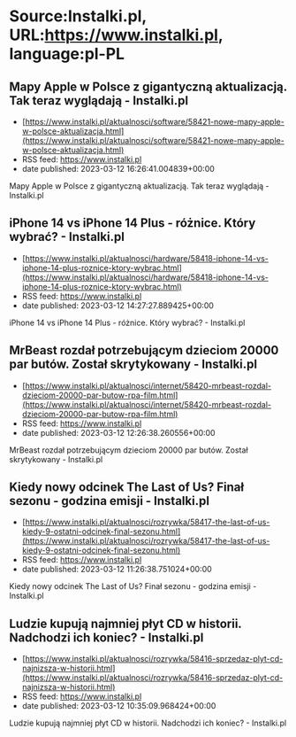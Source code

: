 # Source:Instalki.pl, URL:https://www.instalki.pl, language:pl-PL

## Mapy Apple w Polsce z gigantyczną aktualizacją. Tak teraz wyglądają - Instalki.pl
 - [https://www.instalki.pl/aktualnosci/software/58421-nowe-mapy-apple-w-polsce-aktualizacja.html](https://www.instalki.pl/aktualnosci/software/58421-nowe-mapy-apple-w-polsce-aktualizacja.html)
 - RSS feed: https://www.instalki.pl
 - date published: 2023-03-12 16:26:41.004839+00:00

Mapy Apple w Polsce z gigantyczną aktualizacją. Tak teraz wyglądają - Instalki.pl

## iPhone 14 vs iPhone 14 Plus - różnice. Który wybrać? - Instalki.pl
 - [https://www.instalki.pl/aktualnosci/hardware/58418-iphone-14-vs-iphone-14-plus-roznice-ktory-wybrac.html](https://www.instalki.pl/aktualnosci/hardware/58418-iphone-14-vs-iphone-14-plus-roznice-ktory-wybrac.html)
 - RSS feed: https://www.instalki.pl
 - date published: 2023-03-12 14:27:27.889425+00:00

iPhone 14 vs iPhone 14 Plus - różnice. Który wybrać? - Instalki.pl

## MrBeast rozdał potrzebującym dzieciom 20000 par butów. Został skrytykowany - Instalki.pl
 - [https://www.instalki.pl/aktualnosci/internet/58420-mrbeast-rozdal-dzieciom-20000-par-butow-rpa-film.html](https://www.instalki.pl/aktualnosci/internet/58420-mrbeast-rozdal-dzieciom-20000-par-butow-rpa-film.html)
 - RSS feed: https://www.instalki.pl
 - date published: 2023-03-12 12:26:38.260556+00:00

MrBeast rozdał potrzebującym dzieciom 20000 par butów. Został skrytykowany - Instalki.pl

## Kiedy nowy odcinek The Last of Us? Finał sezonu - godzina emisji - Instalki.pl
 - [https://www.instalki.pl/aktualnosci/rozrywka/58417-the-last-of-us-kiedy-9-ostatni-odcinek-final-sezonu.html](https://www.instalki.pl/aktualnosci/rozrywka/58417-the-last-of-us-kiedy-9-ostatni-odcinek-final-sezonu.html)
 - RSS feed: https://www.instalki.pl
 - date published: 2023-03-12 11:26:38.751024+00:00

Kiedy nowy odcinek The Last of Us? Finał sezonu - godzina emisji - Instalki.pl

## Ludzie kupują najmniej płyt CD w historii. Nadchodzi ich koniec? - Instalki.pl
 - [https://www.instalki.pl/aktualnosci/rozrywka/58416-sprzedaz-plyt-cd-najnizsza-w-historii.html](https://www.instalki.pl/aktualnosci/rozrywka/58416-sprzedaz-plyt-cd-najnizsza-w-historii.html)
 - RSS feed: https://www.instalki.pl
 - date published: 2023-03-12 10:35:09.968424+00:00

Ludzie kupują najmniej płyt CD w historii. Nadchodzi ich koniec? - Instalki.pl

